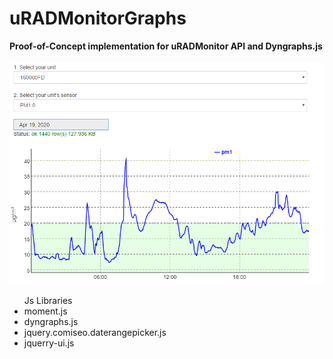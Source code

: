 # uRADMonitorGraphs

<b>Proof-of-Concept implementation for uRADMonitor API and Dyngraphs.js</b>
<br/><br/>
![](images/graph_example.PNG)
<br/>
<ul>
 Js Libraries
   <li>moment.js</li>
   <li>dyngraphs.js</li>
   <li>jquery.comiseo.daterangepicker.js </li>
   <li>jquerry-ui.js</li>
<ul/>
